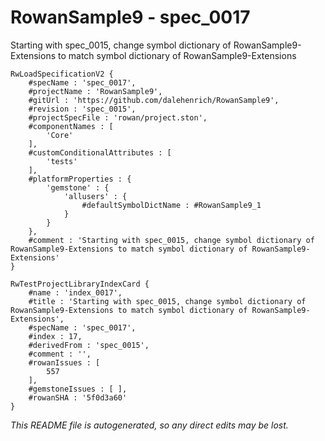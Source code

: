 # RowanSample9 - spec_0017
Starting with spec_0015, change symbol dictionary of RowanSample9-Extensions to match symbol dictionary of RowanSample9-Extensions
```
RwLoadSpecificationV2 {
	#specName : 'spec_0017',
	#projectName : 'RowanSample9',
	#gitUrl : 'https://github.com/dalehenrich/RowanSample9',
	#revision : 'spec_0015',
	#projectSpecFile : 'rowan/project.ston',
	#componentNames : [
		'Core'
	],
	#customConditionalAttributes : [
		'tests'
	],
	#platformProperties : {
		'gemstone' : {
			'allusers' : {
				#defaultSymbolDictName : #RowanSample9_1
			}
		}
	},
	#comment : 'Starting with spec_0015, change symbol dictionary of RowanSample9-Extensions to match symbol dictionary of RowanSample9-Extensions'
}

RwTestProjectLibraryIndexCard {
	#name : 'index_0017',
	#title : 'Starting with spec_0015, change symbol dictionary of RowanSample9-Extensions to match symbol dictionary of RowanSample9-Extensions',
	#specName : 'spec_0017',
	#index : 17,
	#derivedFrom : 'spec_0015',
	#comment : '',
	#rowanIssues : [
		557
	],
	#gemstoneIssues : [ ],
	#rowanSHA : '5f0d3a60'
}
```

*This README file is autogenerated, so any direct edits may be lost.*
